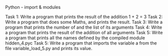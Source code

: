 Python - import & modules

Task 1: Write a program that prints the result of the addition 1 + 2 = 3
Task 2: Write a program that does some Maths, and prints the result.
Task 3: Write a program that prints the number of and the list of its arguments
Task 4: Write a program that prints the result of the addition of all arguments
Task 5: Write a program that prints all the names defined by the compiled module hidden_4.pyc
Task 5: Write a program that imports the variable a from the file variable_load_5.py and prints its value.